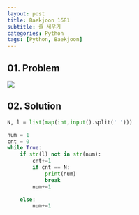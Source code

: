 ```yaml
---
layout: post
title: Baekjoon 1681
subtitle: 줄 세우기
categories: Python
tags: [Python, Baekjoon]
---
```


## 01. Problem

<img src="https://github.com/WoojinJeonkr/WoojinJeonkr.github.io/blob/main/assets/images/post_image/baekjoon_1681.png?raw=true">

## 02. Solution

```Python
N, l = list(map(int,input().split(' ')))

num = 1
cnt = 0
while True:
    if str(l) not in str(num):
        cnt+=1
        if cnt == N:
            print(num)
            break
        num+=1

    else:
        num+=1
```
